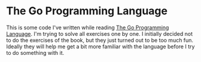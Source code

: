 # The Go Programming Language

This is some code I've written while reading [The Go Programming Language](http://www.gopl.io/).
I'm trying to solve all exercises one by one. I initially decided not to do
the exercises of the book, but they just turned out to be too much fun.
Ideally they will help me get a bit more familiar with the language before I
try to do something with it.
